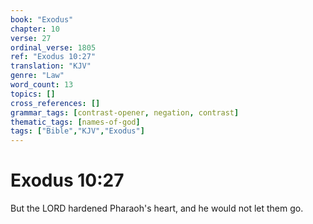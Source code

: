 ```yaml
---
book: "Exodus"
chapter: 10
verse: 27
ordinal_verse: 1805
ref: "Exodus 10:27"
translation: "KJV"
genre: "Law"
word_count: 13
topics: []
cross_references: []
grammar_tags: [contrast-opener, negation, contrast]
thematic_tags: [names-of-god]
tags: ["Bible","KJV","Exodus"]
---
```


# Exodus 10:27

But the LORD hardened Pharaoh's heart, and he would not let them go.
